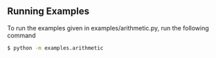 ## Running Examples

To run the examples given in examples/arithmetic.py, run the following command

```bash
$ python -m examples.arithmetic
```
